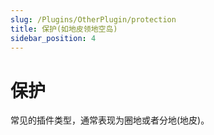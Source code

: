 ```yaml
---
slug: /Plugins/OtherPlugin/protection
title: 保护(如地皮领地空岛)
sidebar_position: 4
---
```


# 保护

常见的插件类型，通常表现为圈地或者分地(地皮)。
